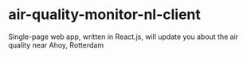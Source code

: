 # air-quality-monitor-nl-client
Single-page web app, written in React.js, will  update you about the air quality near Ahoy, Rotterdam
